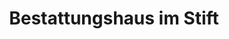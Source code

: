 ---
title: "Bestattungshaus im Stift"
url: /bielefeld/bestattungshaus-im-stift/
shop: Bestattungen
---